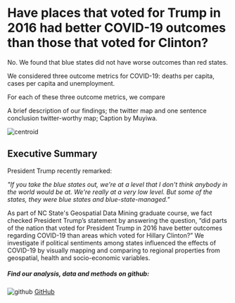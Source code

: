 
# Have places that voted for Trump in 2016 had better COVID-19 outcomes than those that voted for Clinton?

No. We found that blue states did not have worse outcomes than red states.

We considered three outcome metrics for COVID-19: deaths per capita, cases per capita and unemployment. 

For each of these three outcome metrics, we compare

A brief description of our findings; the twitter map and one sentence conclusion
twitter-worthy map; Caption by Muyiwa.

![centroid](https://pages.github.ncsu.edu/chaedri/Data-Challenge-GIS713/images/covid_percapita_gif.gif)


## Executive Summary
President Trump recently remarked:

 *"If you take the blue states out, we're at a level that I don't think anybody in the world would be at. We're really at a very low level. But some of the states, they were blue states and blue-state-managed."*

As part of NC State's Geospatial Data Mining graduate course, we fact checked President Trump’s statement by answering the question, “did parts of the nation that voted for President Trump in 2016 have better outcomes regarding COVID-19 than areas which voted for Hillary Clinton?”  We investigate if political sentiments among states influenced the effects of COVID-19 by visually mapping and comparing to regional properties from geospatial, health and socio-economic variables.

##### Find our analysis, data and methods on github: 
![github](https://pages.github.ncsu.edu/chaedri/Data-Challenge-GIS713/images/octocat.svg) [GitHub](https://github.ncsu.edu/chaedri/Data-Challenge-GIS713)
